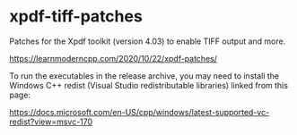 # xpdf-tiff-patches

Patches for the Xpdf toolkit (version 4.03) to enable TIFF output and more.

https://learnmoderncpp.com/2020/10/22/xpdf-patches/

To run the executables in the release archive, you may need to install the Windows C++ redist (Visual Studio redistributable libraries) linked from this page:

https://docs.microsoft.com/en-US/cpp/windows/latest-supported-vc-redist?view=msvc-170
